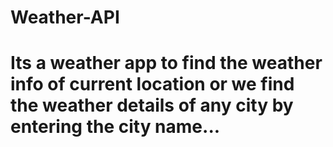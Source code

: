 # Weather-API
# Its a weather app to find the weather info of current location or we find the weather details of any city by entering the city name... 
